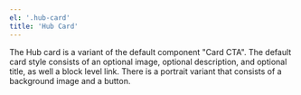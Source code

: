 ```yaml
---
el: '.hub-card'
title: 'Hub Card'
---
```

The Hub card is a variant of the default component "Card CTA". The default card style consists of an optional image, optional description, and optional title, as well a block level link. There is a portrait variant that consists of a background image and a button.
